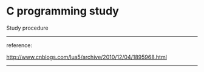 C programming study
==============
Study procedure


------------
reference:

http://www.cnblogs.com/lua5/archive/2010/12/04/1895968.html


-----------
